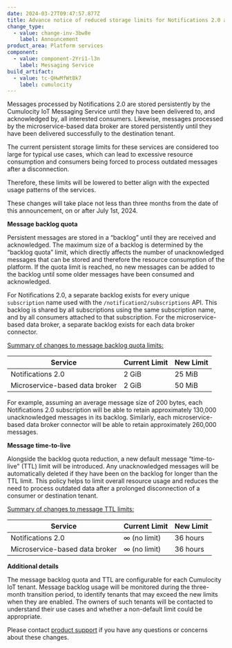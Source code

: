 ```yaml
---
date: 2024-03-27T09:47:57.877Z
title: Advance notice of reduced storage limits for Notifications 2.0 and microservice-based data broker
change_type:
  - value: change-inv-3bw8e
    label: Announcement
product_area: Platform services
component:
  - value: component-2Yri1-l3n
    label: Messaging Service
build_artifact:
  - value: tc-QHwMfWtBk7
    label: cumulocity
---
```


Messages processed by Notifications 2.0 are stored persistently by the Cumulocity IoT Messaging Service until they have been delivered to, and acknowledged by, all interested consumers. Likewise, messages processed by the microservice-based data broker are stored persistently until they have been delivered successfully to the destination tenant.

The current persistent storage limits for these services are considered too large for typical use cases, which can lead to excessive resource consumption and consumers being forced to process outdated messages after a disconnection.

Therefore, these limits will be lowered to better align with the expected usage patterns of the services.

These changes will take place not less than three months from the date of this announcement, on or after July 1st, 2024.

**Message backlog quota**

Persistent messages are stored in a “backlog” until they are received and acknowledged. The maximum size of a backlog is determined by the “backlog quota” limit, which directly affects the number of unacknowledged messages that can be stored and therefore the resource consumption of the platform. If the quota limit is reached, no new messages can be added to the backlog until some older messages have been consumed and acknowledged.

For Notifications 2.0, a separate backlog exists for every unique `subscription` name used with the `/notification2/subscriptions` API.  This backlog is shared by all subscriptions using the same subscription name, and by all consumers attached to that subscription. For the microservice-based data broker, a separate backlog exists for each data broker connector.

<u>Summary of changes to message backlog quota limits:</u>

| Service | Current Limit | New Limit | 	   	
|---------|---------------|-----------|
| Notifications 2.0 | 2 GiB | 25 MiB |
| Microservice-based data broker | 2 GiB | 50 MiB |

For example, assuming an average message size of 200 bytes, each Notifications 2.0 subscription will be able to retain approximately 130,000 unacknowledged messages in its backlog. Similarly, each microservice-based data broker connector will be able to retain approximately 260,000 messages.

**Message time-to-live**

Alongside the backlog quota reduction, a new default message “time-to-live" (TTL) limit will be introduced. Any unacknowledged messages will be automatically deleted if they have been on the backlog for longer than the TTL limit. This policy helps to limit overall resource usage and reduces the need to process outdated data after a prolonged disconnection of a consumer or destination tenant.

<u>Summary of changes to message TTL limits:</u>

| Service | Current Limit | New Limit | 	   	
|---------|---------------|-----------|
| Notifications 2.0 | ∞ (no limit) | 36 hours |
| Microservice-based data broker | ∞ (no limit) | 36 hours |

**Additional details**

The message backlog quota and TTL are configurable for each Cumulocity IoT tenant. Message backlog usage will be monitored during the three-month transition period, to identify tenants that may exceed the new limits when they are enabled. The owners of such tenants will be contacted to understand their use cases and whether a non-default limit could be appropriate.

Please contact [product support](/additional-resources/contacting-support/) if you have any questions or concerns about these changes.





